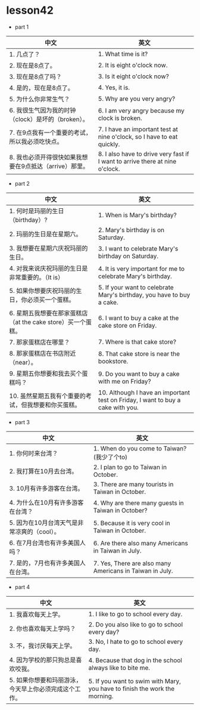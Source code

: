 
# lesson42

- part 1

| 中文                                                   | 英文                                                                         |
| ------------------------------------------------------ | ---------------------------------------------------------------------------- |
| 1. 几点了？                                            | 1. What time is it?                                                          |
| 2. 现在是8点了。                                       | 2. It is eight o'clock now.                                                  |
| 3. 现在是8点了吗？                                     | 3. Is it eight o'clock now?                                                  |
| 4. 是的，现在是8点了。                                 | 4. Yes, it is.                                                               |
| 5. 为什么你非常生气？                                  | 5. Why are you very angry?                                                   |
| 6. 我很生气因为我的时钟（clock）是坏的（broken）。     | 6. I am very angry because my clock is broken.                               |
| 7. 在9点我有一个重要的考试，所以我必须吃快点。         | 7. I have an important test at nine o'clock, so I have to eat quickly.       |
| 8. 我也必须开得很快如果我想要在9点抵达（arrive）那里。 | 8. I also have to drive very fast if I want to arrive there at nine o'clock. |

- part 2

| 中文                                                         | 英文                                                                            |
| ------------------------------------------------------------ | ------------------------------------------------------------------------------- |
| 1. 何时是玛丽的生日（birthday）?                             | 1. When is Mary's birthday?                                                     |
| 2. 玛丽的生日是在星期六。                                    | 2. Mary's birthday is on Saturday.                                              |
| 3. 我想要在星期六庆祝玛丽的生日。                            | 3. I want to celebrate Mary's birthday on Saturday.                             |
| 4. 对我来说庆祝玛丽的生日是非常重要的。（It is）             | 4. It is very important for me to celebrate Mary's birthday.                    |
| 5. 如果你想要庆祝玛丽的生日，你必须买一个蛋糕。              | 5. If your want to celebrate Mary's birthday, you have to buy a cake.           |
| 6. 星期五我想要在那家蛋糕店（at the cake store）买一个蛋糕。 | 6. I want to buy a cake at the cake store on Friday.                            |
| 7. 那家蛋糕店在哪里？                                        | 7. Where is that cake store?                                                    |
| 8. 那家蛋糕店在书店附近（near）。                            | 8. That cake store is near the bookstore.                                       |
| 9. 星期五你想要和我去买个蛋糕吗？                            | 9. Do you want to buy a cake with me on Friday?                                 |
| 10. 虽然星期五我有个重要的考试，但我想要和你买蛋糕。         | 10. Although I have an important test on Friday, I want to buy a cake with you. |


- part 3

| 中文                                        | 英文                                                     |
| ------------------------------------------- | -------------------------------------------------------- |
| 1. 你何时来台湾？                           | 1. When do you come to Taiwan?(我少了个to)               |
| 2. 我打算在10月去台湾。                     | 2. I plan to go to Taiwan in October.                    |
| 3. 10月有许多游客在台湾。                   | 3. There are many tourists in Taiwan in October.         |
| 4. 为什么在10月有许多游客在台湾？           | 4. Why are there many guests in Taiwan in October?       |
| 5. 因为在10月台湾天气是非常凉爽的（cool）。 | 5. Because it is very cool in Taiwan in October.         |
| 6. 在7月台湾也有许多美国人吗？              | 6. Are there also many Americans in Taiwan in July.      |
| 7. 是的，7月也有许多美国人在台湾。          | 7. Yes, There are also many Americans in Taiwan in July. |

- part 4

| 中文                                                  | 英文                                                                       |
| ----------------------------------------------------- | -------------------------------------------------------------------------- |
| 1. 我喜欢每天上学。                                   | 1. I like to go to school every day.                                       |
| 2. 你也喜欢每天上学吗？                               | 2. Do you also like to go to school every day?                             |
| 3. 不，我讨厌每天上学。                               | 3. No, I hate to go to school every day.                                   |
| 4. 因为学校的那只狗总是喜欢咬我。                     | 4. Because that dog in the school always like to bite me.                  |
| 5. 如果你想要和玛丽游泳，今天早上你必须完成这个工作。 | 5. If you want to swim with Mary, you have to finish the work the morning. |